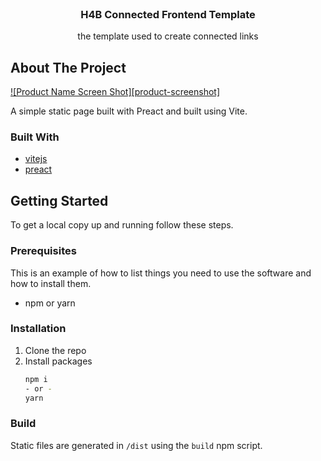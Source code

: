 
<!-- PROJECT LOGO -->
<br />
<p align="center">
  <h3 align="center">H4B Connected Frontend Template</h3>

  <p align="center">
      the template used to create connected links
  </p>
</p>




<!-- ABOUT THE PROJECT -->
## About The Project

[![Product Name Screen Shot][product-screenshot]](https://example.com)

A simple static page built with Preact and built using Vite.

### Built With

* [vitejs](https://vitejs.dev/)
* [preact](https://preactjs.com/)

<!-- GETTING STARTED -->
## Getting Started

To get a local copy up and running follow these steps.

### Prerequisites

This is an example of how to list things you need to use the software and how to install them.
* npm or yarn

### Installation

1. Clone the repo
2. Install packages
   ```sh
   npm i
   - or -
   yarn
   ```


### Build

Static files are generated in `/dist` using the `build` npm script.
